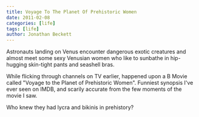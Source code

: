 ```yaml
---
title: Voyage To The Planet Of Prehistoric Women
date: 2011-02-08
categories: [life]
tags: [life]
author: Jonathan Beckett
---
```


Astronauts landing on Venus encounter dangerous exotic creatures and almost meet some sexy Venusian women who like to sunbathe in hip-hugging skin-tight pants and seashell bras.

While flicking through channels on TV earlier, happened upon a B Movie called "Voyage to the Planet of Prehistoric Women". Funniest synopsis I've ever seen on IMDB, and scarily accurate from the few moments of the movie I saw.

Who knew they had lycra and bikinis in prehistory?